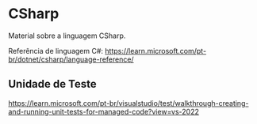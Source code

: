 # CSharp

Material sobre a linguagem CSharp.  

Referência de linguagem C#: <https://learn.microsoft.com/pt-br/dotnet/csharp/language-reference/>  

## Unidade de Teste

<https://learn.microsoft.com/pt-br/visualstudio/test/walkthrough-creating-and-running-unit-tests-for-managed-code?view=vs-2022>
